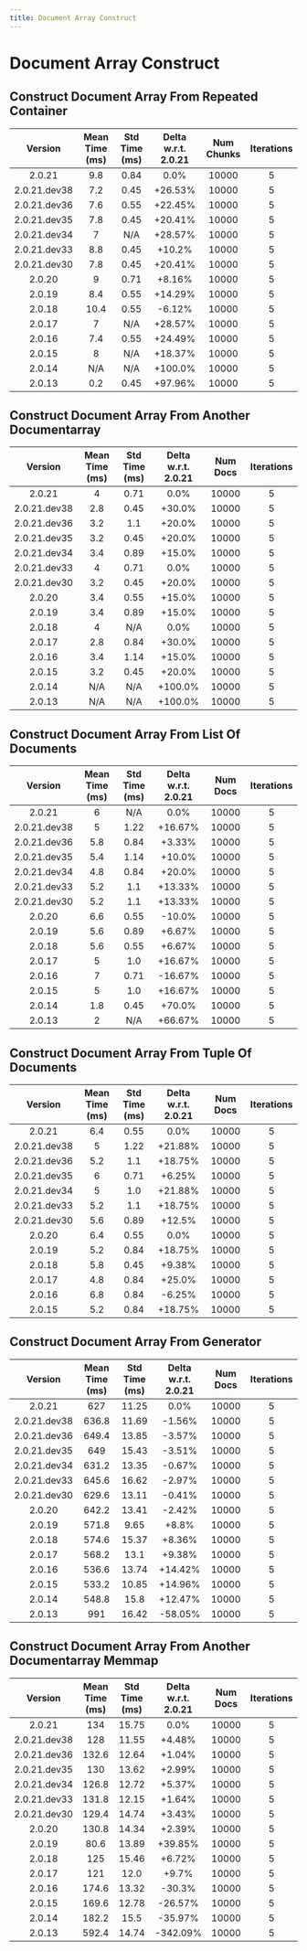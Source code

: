 ```yaml
---
title: Document Array Construct
---
```

# Document Array Construct

## Construct Document Array From Repeated Container

| Version | Mean Time (ms) | Std Time (ms) | Delta w.r.t. 2.0.21 | Num Chunks | Iterations |
| :---: | :---: | :---: | :---: | :---: | :---: |
| 2.0.21 | 9.8 | 0.84 | 0.0% | 10000 | 5 |
| 2.0.21.dev38 | 7.2 | 0.45 | +26.53% | 10000 | 5 |
| 2.0.21.dev36 | 7.6 | 0.55 | +22.45% | 10000 | 5 |
| 2.0.21.dev35 | 7.8 | 0.45 | +20.41% | 10000 | 5 |
| 2.0.21.dev34 | 7 | N/A | +28.57% | 10000 | 5 |
| 2.0.21.dev33 | 8.8 | 0.45 | +10.2% | 10000 | 5 |
| 2.0.21.dev30 | 7.8 | 0.45 | +20.41% | 10000 | 5 |
| 2.0.20 | 9 | 0.71 | +8.16% | 10000 | 5 |
| 2.0.19 | 8.4 | 0.55 | +14.29% | 10000 | 5 |
| 2.0.18 | 10.4 | 0.55 | -6.12% | 10000 | 5 |
| 2.0.17 | 7 | N/A | +28.57% | 10000 | 5 |
| 2.0.16 | 7.4 | 0.55 | +24.49% | 10000 | 5 |
| 2.0.15 | 8 | N/A | +18.37% | 10000 | 5 |
| 2.0.14 | N/A | N/A | +100.0% | 10000 | 5 |
| 2.0.13 | 0.2 | 0.45 | +97.96% | 10000 | 5 |
## Construct Document Array From Another Documentarray

| Version | Mean Time (ms) | Std Time (ms) | Delta w.r.t. 2.0.21 | Num Docs | Iterations |
| :---: | :---: | :---: | :---: | :---: | :---: |
| 2.0.21 | 4 | 0.71 | 0.0% | 10000 | 5 |
| 2.0.21.dev38 | 2.8 | 0.45 | +30.0% | 10000 | 5 |
| 2.0.21.dev36 | 3.2 | 1.1 | +20.0% | 10000 | 5 |
| 2.0.21.dev35 | 3.2 | 0.45 | +20.0% | 10000 | 5 |
| 2.0.21.dev34 | 3.4 | 0.89 | +15.0% | 10000 | 5 |
| 2.0.21.dev33 | 4 | 0.71 | 0.0% | 10000 | 5 |
| 2.0.21.dev30 | 3.2 | 0.45 | +20.0% | 10000 | 5 |
| 2.0.20 | 3.4 | 0.55 | +15.0% | 10000 | 5 |
| 2.0.19 | 3.4 | 0.89 | +15.0% | 10000 | 5 |
| 2.0.18 | 4 | N/A | 0.0% | 10000 | 5 |
| 2.0.17 | 2.8 | 0.84 | +30.0% | 10000 | 5 |
| 2.0.16 | 3.4 | 1.14 | +15.0% | 10000 | 5 |
| 2.0.15 | 3.2 | 0.45 | +20.0% | 10000 | 5 |
| 2.0.14 | N/A | N/A | +100.0% | 10000 | 5 |
| 2.0.13 | N/A | N/A | +100.0% | 10000 | 5 |
## Construct Document Array From List Of Documents

| Version | Mean Time (ms) | Std Time (ms) | Delta w.r.t. 2.0.21 | Num Docs | Iterations |
| :---: | :---: | :---: | :---: | :---: | :---: |
| 2.0.21 | 6 | N/A | 0.0% | 10000 | 5 |
| 2.0.21.dev38 | 5 | 1.22 | +16.67% | 10000 | 5 |
| 2.0.21.dev36 | 5.8 | 0.84 | +3.33% | 10000 | 5 |
| 2.0.21.dev35 | 5.4 | 1.14 | +10.0% | 10000 | 5 |
| 2.0.21.dev34 | 4.8 | 0.84 | +20.0% | 10000 | 5 |
| 2.0.21.dev33 | 5.2 | 1.1 | +13.33% | 10000 | 5 |
| 2.0.21.dev30 | 5.2 | 1.1 | +13.33% | 10000 | 5 |
| 2.0.20 | 6.6 | 0.55 | -10.0% | 10000 | 5 |
| 2.0.19 | 5.6 | 0.89 | +6.67% | 10000 | 5 |
| 2.0.18 | 5.6 | 0.55 | +6.67% | 10000 | 5 |
| 2.0.17 | 5 | 1.0 | +16.67% | 10000 | 5 |
| 2.0.16 | 7 | 0.71 | -16.67% | 10000 | 5 |
| 2.0.15 | 5 | 1.0 | +16.67% | 10000 | 5 |
| 2.0.14 | 1.8 | 0.45 | +70.0% | 10000 | 5 |
| 2.0.13 | 2 | N/A | +66.67% | 10000 | 5 |
## Construct Document Array From Tuple Of Documents

| Version | Mean Time (ms) | Std Time (ms) | Delta w.r.t. 2.0.21 | Num Docs | Iterations |
| :---: | :---: | :---: | :---: | :---: | :---: |
| 2.0.21 | 6.4 | 0.55 | 0.0% | 10000 | 5 |
| 2.0.21.dev38 | 5 | 1.22 | +21.88% | 10000 | 5 |
| 2.0.21.dev36 | 5.2 | 1.1 | +18.75% | 10000 | 5 |
| 2.0.21.dev35 | 6 | 0.71 | +6.25% | 10000 | 5 |
| 2.0.21.dev34 | 5 | 1.0 | +21.88% | 10000 | 5 |
| 2.0.21.dev33 | 5.2 | 1.1 | +18.75% | 10000 | 5 |
| 2.0.21.dev30 | 5.6 | 0.89 | +12.5% | 10000 | 5 |
| 2.0.20 | 6.4 | 0.55 | 0.0% | 10000 | 5 |
| 2.0.19 | 5.2 | 0.84 | +18.75% | 10000 | 5 |
| 2.0.18 | 5.8 | 0.45 | +9.38% | 10000 | 5 |
| 2.0.17 | 4.8 | 0.84 | +25.0% | 10000 | 5 |
| 2.0.16 | 6.8 | 0.84 | -6.25% | 10000 | 5 |
| 2.0.15 | 5.2 | 0.84 | +18.75% | 10000 | 5 |
## Construct Document Array From Generator

| Version | Mean Time (ms) | Std Time (ms) | Delta w.r.t. 2.0.21 | Num Docs | Iterations |
| :---: | :---: | :---: | :---: | :---: | :---: |
| 2.0.21 | 627 | 11.25 | 0.0% | 10000 | 5 |
| 2.0.21.dev38 | 636.8 | 11.69 | -1.56% | 10000 | 5 |
| 2.0.21.dev36 | 649.4 | 13.85 | -3.57% | 10000 | 5 |
| 2.0.21.dev35 | 649 | 15.43 | -3.51% | 10000 | 5 |
| 2.0.21.dev34 | 631.2 | 13.35 | -0.67% | 10000 | 5 |
| 2.0.21.dev33 | 645.6 | 16.62 | -2.97% | 10000 | 5 |
| 2.0.21.dev30 | 629.6 | 13.11 | -0.41% | 10000 | 5 |
| 2.0.20 | 642.2 | 13.41 | -2.42% | 10000 | 5 |
| 2.0.19 | 571.8 | 9.65 | +8.8% | 10000 | 5 |
| 2.0.18 | 574.6 | 15.37 | +8.36% | 10000 | 5 |
| 2.0.17 | 568.2 | 13.1 | +9.38% | 10000 | 5 |
| 2.0.16 | 536.6 | 13.74 | +14.42% | 10000 | 5 |
| 2.0.15 | 533.2 | 10.85 | +14.96% | 10000 | 5 |
| 2.0.14 | 548.8 | 15.8 | +12.47% | 10000 | 5 |
| 2.0.13 | 991 | 16.42 | -58.05% | 10000 | 5 |
## Construct Document Array From Another Documentarray Memmap

| Version | Mean Time (ms) | Std Time (ms) | Delta w.r.t. 2.0.21 | Num Docs | Iterations |
| :---: | :---: | :---: | :---: | :---: | :---: |
| 2.0.21 | 134 | 15.75 | 0.0% | 10000 | 5 |
| 2.0.21.dev38 | 128 | 11.55 | +4.48% | 10000 | 5 |
| 2.0.21.dev36 | 132.6 | 12.64 | +1.04% | 10000 | 5 |
| 2.0.21.dev35 | 130 | 13.62 | +2.99% | 10000 | 5 |
| 2.0.21.dev34 | 126.8 | 12.72 | +5.37% | 10000 | 5 |
| 2.0.21.dev33 | 131.8 | 12.15 | +1.64% | 10000 | 5 |
| 2.0.21.dev30 | 129.4 | 14.74 | +3.43% | 10000 | 5 |
| 2.0.20 | 130.8 | 14.34 | +2.39% | 10000 | 5 |
| 2.0.19 | 80.6 | 13.89 | +39.85% | 10000 | 5 |
| 2.0.18 | 125 | 15.46 | +6.72% | 10000 | 5 |
| 2.0.17 | 121 | 12.0 | +9.7% | 10000 | 5 |
| 2.0.16 | 174.6 | 13.32 | -30.3% | 10000 | 5 |
| 2.0.15 | 169.6 | 12.78 | -26.57% | 10000 | 5 |
| 2.0.14 | 182.2 | 15.5 | -35.97% | 10000 | 5 |
| 2.0.13 | 592.4 | 14.74 | -342.09% | 10000 | 5 |
